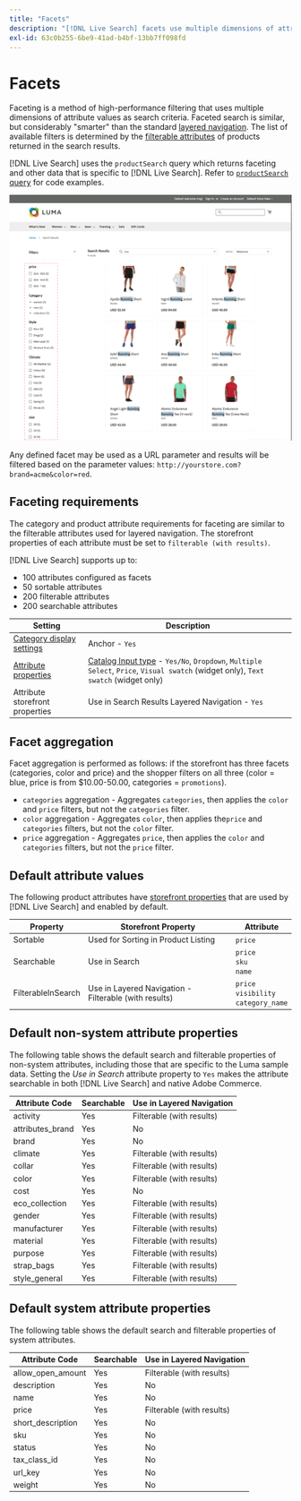 ```yaml
---
title: "Facets"
description: "[!DNL Live Search] facets use multiple dimensions of attribute values as search criteria."
exl-id: 63c0b255-6be9-41ad-b4bf-13bb7ff098fd
---
```

# Facets

Faceting is a method of high-performance filtering that uses multiple dimensions of attribute values as search criteria. Faceted search is similar, but considerably "smarter" than the standard [layered navigation](https://experienceleague.adobe.com/docs/commerce-admin/catalog/catalog/navigation/navigation-layered.html). The list of available filters is determined by the [filterable attributes](https://experienceleague.adobe.com/docs/commerce-admin/catalog/catalog/navigation/navigation-layered.html#filterable-attributes) of products returned in the search results. 

[!DNL Live Search] uses the `productSearch` query which returns faceting and other data that is specific to [!DNL Live Search]. Refer to [`productSearch` query](https://developer.adobe.com/commerce/webapi/graphql/schema/live-search/queries/product-search/) for code examples.

![Filtered search results](assets/storefront-search-results-run.png)

Any defined facet may be used as a URL parameter and results will be filtered based on the parameter values: `http://yourstore.com?brand=acme&color=red`.

## Faceting requirements

The category and product attribute requirements for faceting are similar to the filterable attributes used for layered navigation. The storefront properties of each attribute must be set to `filterable (with results)`.

[!DNL Live Search] supports up to:

* 100 attributes configured as facets
* 50 sortable attributes
* 200 filterable attributes
* 200 searchable attributes

| Setting | Description |
|--- |--- |
| [Category display settings](https://experienceleague.adobe.com/docs/commerce-admin/catalog/categories/create/categories-display-settings.html) | Anchor - `Yes` |
| [Attribute properties](https://experienceleague.adobe.com/docs/commerce-admin/catalog/product-attributes/create/attribute-product-create.html) | [Catalog Input type](https://experienceleague.adobe.com/docs/commerce-admin/catalog/product-attributes/attributes-input-types.html) - `Yes/No`, `Dropdown`, `Multiple Select`, `Price`, `Visual swatch` (widget only), `Text swatch` (widget only) |
| Attribute storefront properties | Use in Search Results Layered Navigation - `Yes` |

## Facet aggregation

Facet aggregation is performed as follows: if the storefront has three facets (categories, color and price) and the shopper filters on all three (color = blue, price is from $10.00-50.00, categories = `promotions`).

* `categories` aggregation - Aggregates `categories`, then applies the `color` and `price` filters, but not the `categories` filter.
* `color` aggregation - Aggregates `color`, then applies  the`price` and `categories` filters, but not the `color` filter.
* `price` aggregation - Aggregates `price`, then applies the `color` and `categories` filters, but not the `price` filter.

## Default attribute values

The following product attributes have [storefront properties](https://experienceleague.adobe.com/docs/commerce-admin/catalog/product-attributes/product-attributes.html) that are used by [!DNL Live Search] and enabled by default.

| Property | Storefront Property | Attribute |
|---|---|---|
| Sortable | Used for Sorting in Product Listing | `price`|
| Searchable | Use in Search | `price` <br />`sku`<br />`name`|
| FilterableInSearch | Use in Layered Navigation - Filterable (with results)| `price`<br />`visibility`<br />`category_name`|

## Default non-system attribute properties

The following table shows the default search and filterable properties of non-system attributes, including those that are specific to the Luma sample data. Setting the *Use in Search* attribute property to `Yes` makes the attribute searchable in both [!DNL Live Search] and native Adobe Commerce.

| Attribute Code | Searchable | Use in Layered Navigation |
|--- |--- |--- |
| activity | Yes | Filterable (with results) |
| attributes_brand | Yes | No |
| brand | Yes | No |
| climate | Yes | Filterable (with results) |
| collar | Yes | Filterable (with results) |
| color | Yes | Filterable (with results) |
| cost | Yes | No |
| eco_collection | Yes | Filterable (with results) |
| gender | Yes | Filterable (with results) |
| manufacturer | Yes | Filterable (with results) |
| material | Yes | Filterable (with results) |
| purpose | Yes | Filterable (with results) |
| strap_bags | Yes | Filterable (with results) |
| style_general | Yes | Filterable (with results) |

## Default system attribute properties

The following table shows the default search and filterable properties of system attributes.

| Attribute Code | Searchable | Use in Layered Navigation |
|--- |--- |--- |
| allow_open_amount | Yes | Filterable (with results) |
| description | Yes | No |
| name | Yes | No |
| price | Yes | Filterable (with results) |
| short_description | Yes | No |
| sku | Yes | No |
| status | Yes | No |
| tax_class_id | Yes | No |
| url_key | Yes | No |
| weight | Yes | No |
